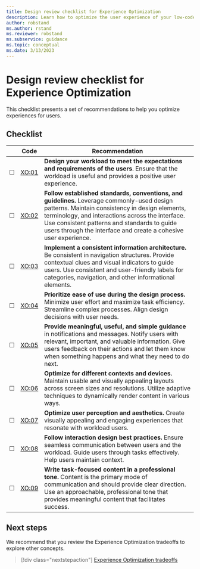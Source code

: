 ```yaml
---
title: Design review checklist for Experience Optimization
description: Learn how to optimize the user experience of your low-code workload.
author: robstand
ms.author: rstand
ms.reviewer: robstand
ms.subservice: guidance
ms.topic: conceptual
ms.date: 3/13/2023
---
```

# Design review checklist for Experience Optimization

This checklist presents a set of recommendations to help you optimize experiences for users.

## Checklist

|&nbsp;|Code  |Recommendation  |
|-|-|-|
| &#9744; | [XO:01](user-centered-design.md) | **Design your workload to meet the expectations and requirements of the users**. Ensure that the workload is useful and provides a positive user experience.   |
| &#9744; | [XO:02](design-standards.md) | **Follow established standards, conventions, and guidelines.** Leverage commonly-used design patterns. Maintain consistency in design elements, terminology, and interactions across the interface. Use consistent patterns and standards to guide users through the interface and create a cohesive user experience.  |
| &#9744; | [XO:03](information-architecture.md) | **Implement a consistent information architecture.** Be consistent in navigation structures. Provide contextual clues and visual indicators to guide users. Use consistent and user-friendly labels for categories, navigation, and other informational elements.   |
| &#9744; | [XO:04](usability.md) | **Prioritize ease of use during the design process.** Minimize user effort and maximize task efficiency. Streamline complex processes. Align design decisions with user needs.  |
| &#9744; | [XO:05](feedback-guidance.md) | **Provide meaningful, useful, and simple guidance** in notifications and messages. Notify users with relevant, important, and valuable information. Give users feedback on their actions and let them know when something happens and what they need to do next.  |
| &#9744; | [XO:06](responsive-design.md) | **Optimize for different contexts and devices.** Maintain usable and visually appealing layouts across screen sizes and resolutions. Utilize adaptive techniques to dynamically render content in various ways.  |
| &#9744; | [XO:07](visual-design.md) | **Optimize user perception and aesthetics.** Create visually appealing and engaging experiences that resonate with workload users.    |
| &#9744; | [XO:08](interaction-design.md) | **Follow interaction design best practices.** Ensure seamless communication between users and the workload. Guide users through tasks effectively. Help users maintain context. |
| &#9744; | [XO:09](user-interface-content.md) | **Write task-focused content in a professional tone.** Content is the primary mode of communication and should provide clear direction. Use an approachable, professional tone that provides meaningful content that facilitates success. |

## Next steps

We recommend that you review the Experience Optimization tradeoffs to explore other concepts.

> [!div class="nextstepaction"]
> [Experience Optimization tradeoffs](tradeoffs.md)
